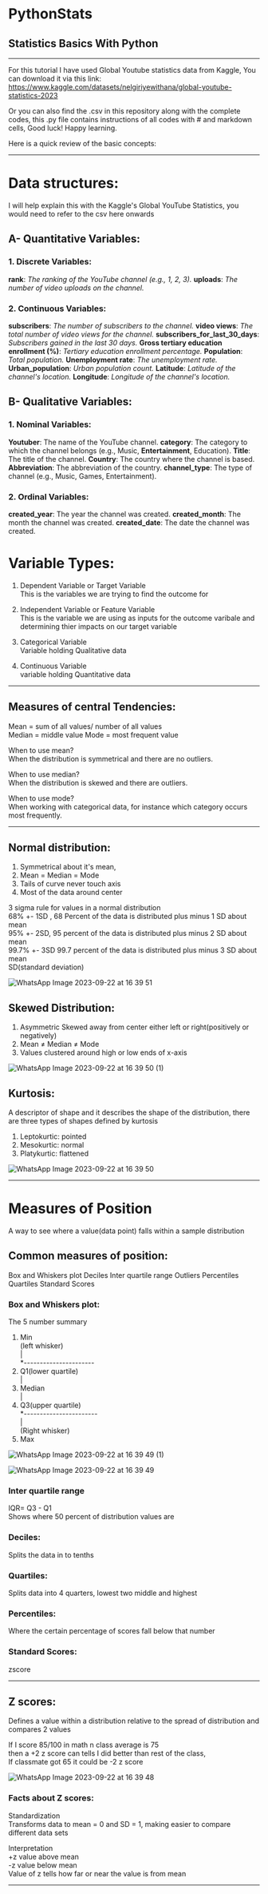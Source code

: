# PythonStats
## Statistics Basics With Python   
-------------------------------------------------------------------------------------------------
For this tutorial I have used Global Youtube statistics data from Kaggle, You can download it via this link: https://www.kaggle.com/datasets/nelgiriyewithana/global-youtube-statistics-2023

Or you can also find the .csv in this repository along with the complete codes, this .py file contains instructions of all codes with # and markdown cells, Good luck! Happy learning.

Here is a quick review of the basic concepts:     

***************************************************************************************************


# Data structures:
I will help explain this with the Kaggle's Global YouTube Statistics, you would need to refer to the csv here onwards

## A- Quantitative Variables:

### 1. Discrete Variables:
**rank**: *The ranking of the YouTube channel (e.g., 1, 2, 3).*
**uploads**: *The number of video uploads on the channel.*

### 2. Continuous Variables:
**subscribers**: *The number of subscribers to the channel.*
**video views**: *The total number of video views for the channel.*
**subscribers_for_last_30_days**: *Subscribers gained in the last 30 days.*
**Gross tertiary education enrollment (%)**: *Tertiary education enrollment percentage.*
**Population**: *Total population.*
**Unemployment rate**: *The unemployment rate.*
**Urban_population**: *Urban population count.*
**Latitude**: *Latitude of the channel's location.*
**Longitude**: *Longitude of the channel's location.*

## B- Qualitative Variables:

### 1. Nominal Variables:
**Youtuber**: The name of the YouTube channel.
**category**: The category to which the channel belongs (e.g., Music, **Entertainment**, Education).
**Title**: The title of the channel.
**Country**: The country where the channel is based.
**Abbreviation**: The abbreviation of the country.
**channel_type**: The type of channel (e.g., Music, Games, Entertainment).

### 2. Ordinal Variables:
**created_year**: The year the channel was created.
**created_month**: The month the channel was created.
**created_date**: The date the channel was created.



# Variable Types:

1. Dependent Variable or Target Variable  
This is the variables we are trying to find the outcome for   

2. Independent Variable or Feature Variable   
This is the variable we are using as inputs for the outcome varibale and determining thier impacts on our target variable  

3. Categorical Variable  
Variable holding Qualitative data  
  
4. Continuous Variable  
variable holding Quantitative data  





-------------------------------------------------------------------------------------------

## Measures of central Tendencies:
Mean   = sum of all values/ number of all values   
Median = middle value 
Mode   = most frequent value  

When to use mean?   
When the distribution is symmetrical and there are no outliers.   

When to use median?   
When the distribution is skewed and there are outliers.    

When to use mode?   
When working with categorical data, for instance which category occurs most frequently.   


-------------------------------------------------------------------------------------------------
## Normal distribution:    

1. Symmetrical about it's mean,    
2. Mean = Median = Mode    
3. Tails of curve never touch axis    
4. Most of the data around center    

3 sigma rule for values in a normal distribution     
68% +- 1SD , 68 Percent of the data is distributed plus minus 1 SD about mean  
95%  +- 2SD, 95 percent of the data is distributed plus minus 2 SD about mean  
99.7% +- 3SD  99.7 percent of the data is distributed plus minus 3 SD about mean  
SD(standard deviation)     

![WhatsApp Image 2023-09-22 at 16 39 51](https://github.com/huddaluni/PythonStats/assets/117635800/0a3a3cb4-f12e-48df-b2cd-7ecbb5705a32)     



## Skewed Distribution:   

1. Asymmetric Skewed away from center either left or right(positively or negatively)   
2. Mean ≠ Median ≠ Mode   
3. Values clustered around high or low ends of x-axis

![WhatsApp Image 2023-09-22 at 16 39 50 (1)](https://github.com/huddaluni/PythonStats/assets/117635800/39c16753-16b7-4c4f-8ae3-148f37b24e5a)    




## Kurtosis:

A descriptor of shape and it describes the shape of the distribution, there are three types of shapes defined by kurtosis
1. Leptokurtic: pointed   
2. Mesokurtic: normal   
3. Platykurtic: flattened


![WhatsApp Image 2023-09-22 at 16 39 50](https://github.com/huddaluni/PythonStats/assets/117635800/985e40cd-c5f2-451f-8495-a496d00a6213)    





-------------------------------------------------------------------------------------------------  

# Measures of Position 
A way to see where a value(data point) falls within a sample distribution

## Common measures of position:
Box and Whiskers plot
Deciles
Inter quartile range
Outliers
Percentiles
Quartiles
Standard Scores

### Box and Whiskers plot:
The 5 number summary  

1. Min     
(left whisker)   
|    
*----------------------   
 2. Q1(lower quartile)    
|    
3. Median   
|    
4. Q3(upper quartile)    
*-----------------------   
|    
(Right whisker)    
5. Max





![WhatsApp Image 2023-09-22 at 16 39 49 (1)](https://github.com/huddaluni/PythonStats/assets/117635800/0475d342-3b74-4c0f-bd4f-e2dabd7ac015)





![WhatsApp Image 2023-09-22 at 16 39 49](https://github.com/huddaluni/PythonStats/assets/117635800/0e23021c-0ee9-4e6a-a414-972e60ab49d0)   






### Inter quartile range   
IQR= Q3 - Q1     
Shows where 50 percent of distribution values are   

### Deciles:    
Splits the data in to tenths    
   
### Quartiles:   
Splits data into 4 quarters, lowest two middle and highest     
    
### Percentiles:    
Where the certain percentage of scores fall below that number   
    
### Standard Scores: 
zscore   


-------------------------------------------------------------------------------------------------

## Z scores:    
Defines a value within a distribution relative to the spread of distribution and compares 2 values   

If I score 85/100 in math n class average is 75   
then a +2 z score can tells I did better than rest of the class,   
If classmate got 65 it could be -2 z score   



![WhatsApp Image 2023-09-22 at 16 39 48](https://github.com/huddaluni/PythonStats/assets/117635800/60e14e23-ced9-437c-a757-5e4d25160840)   






### Facts about Z scores:   
Standardization   
Transforms data to mean = 0 and SD = 1, making easier to compare different data sets   

Interpretation   
+z value above mean   
-z value below mean   
Value of z tells how far or near the value is from mean   


-------------------------------------------------------------------------------------------------


